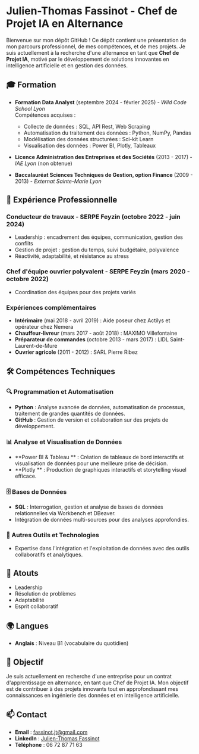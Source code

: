# Julien-Thomas Fassinot - Chef de Projet IA en Alternance

Bienvenue sur mon dépôt GitHub ! Ce dépôt contient une présentation de mon parcours professionnel, de mes compétences, et de mes projets. Je suis actuellement à la recherche d'une alternance en tant que **Chef de Projet IA**, motivé par le développement de solutions innovantes en intelligence artificielle et en gestion des données.

## 🎓 Formation

- **Formation Data Analyst** (septembre 2024 - février 2025) - *Wild Code School Lyon*  
  Compétences acquises :
  - Collecte de données : SQL, API Rest, Web Scraping
  - Automatisation du traitement des données : Python, NumPy, Pandas
  - Modélisation des données structurées : Sci-kit Learn
  - Visualisation des données : Power BI, Plotly, Tableaux

- **Licence Administration des Entreprises et des Sociétés** (2013 - 2017) - *IAE Lyon* (non obtenue)

- **Baccalauréat Sciences Techniques de Gestion, option Finance** (2009 - 2013) - *Externat Sainte-Marie Lyon*

## 💼 Expérience Professionnelle

### Conducteur de travaux - SERPE Feyzin (octobre 2022 - juin 2024)
- Leadership : encadrement des équipes, communication, gestion des conflits
- Gestion de projet : gestion du temps, suivi budgétaire, polyvalence
- Réactivité, adaptabilité, et résistance au stress

### Chef d'équipe ouvrier polyvalent - SERPE Feyzin (mars 2020 - octobre 2022)
- Coordination des équipes pour des projets variés

### Expériences complémentaires
- **Intérimaire** (mai 2018 - avril 2019) : Aide poseur chez Actilys et opérateur chez Nemera
- **Chauffeur-livreur** (mars 2017 - août 2018) : MAXIMO Villefontaine
- **Préparateur de commandes** (octobre 2013 - mars 2017) : LIDL Saint-Laurent-de-Mure
- **Ouvrier agricole** (2011 - 2012) : SARL Pierre Ribez

## 🛠️ Compétences Techniques

### 🔍 Programmation et Automatisation
- **Python** : Analyse avancée de données, automatisation de processus, traitement de grandes quantités de données.
- **GitHub** : Gestion de version et collaboration sur des projets de développement.

### 📊 Analyse et Visualisation de Données
- **Power BI & Tableau ** : Création de tableaux de bord interactifs et visualisation de données pour une meilleure prise de décision.
- **Plotly **  : Production de graphiques interactifs et storytelling visuel efficace.

### 🗄️ Bases de Données
- **SQL** : Interrogation, gestion et analyse de bases de données relationnelles via Workbench et DBeaver.
- Intégration de données multi-sources pour des analyses approfondies.

### 🔧 Autres Outils et Technologies
- Expertise dans l'intégration et l'exploitation de données avec des outils collaboratifs et analytiques.


## 🌟 Atouts

- Leadership
- Résolution de problèmes
- Adaptabilité
- Esprit collaboratif

## 🌍 Langues

- **Anglais** : Niveau B1 (vocabulaire du quotidien)

## 🎯 Objectif

Je suis actuellement en recherche d'une entreprise pour un contrat d'apprentissage en alternance, en tant que Chef de Projet IA. Mon objectif est de contribuer à des projets innovants tout en approfondissant mes connaissances en ingénierie des données et en intelligence artificielle.

## 📫 Contact

- **Email** : [fassinot.jt@gmail.com](mailto:fassinot.jt@gmail.com)
- **LinkedIn** : [Julien-Thomas Fassinot](https://www.linkedin.com/in/julien-thomas%20fassinot)
- **Téléphone** : 06 72 87 71 63
